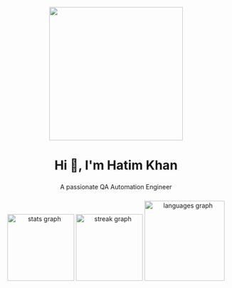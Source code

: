 <br clear="both">

<div align="center">
  
<img height="300" src="https://t4.ftcdn.net/jpg/04/52/82/59/360_F_452825937_GmSapljUy0ivF6DeAFsUCoAAvzOAqsw5.jpg"  />
</div>

### 

<h1 align="center">Hi 👋, I'm Hatim Khan</h1>

###

<p align="center">A passionate QA Automation Engineer</p>

###

<div align="center">
<img src="https://github-readme-stats.vercel.app/api?username=HatimQA&hide_title=false&hide_rank=false&show_icons=true&include_all_commits=true&count_private=true&disable_animations=false&theme=dracula&locale=en&hide_border=false" height="150" alt="stats graph"  />
<img src="https://streak-stats.demolab.com?user=HatimQA&locale=en&mode=daily&theme=dracula&hide_border=false&border_radius=5" height="150" alt="streak graph"  />
<img src="https://github-readme-stats.vercel.app/api/top-langs?username=HatimQA&locale=en&hide_title=false&layout=compact&card_width=320&langs_count=6&theme=dracula&hide_border=false" height="180" alt="languages graph"  />
</div>

###

<div align="left">
</div>
